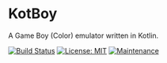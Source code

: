 # KotBoy

A Game Boy (Color) emulator written in Kotlin.

[![Build Status](https://travis-ci.org/campoe/KotBoy.svg?branch=master)](https://travis-ci.org/campoe/KotBoy)
[![License: MIT](https://img.shields.io/badge/License-MIT-yellow.svg)](https://opensource.org/licenses/MIT)
[![Maintenance](https://img.shields.io/badge/Maintained%3F-yes-green.svg)](https://GitHub.com/Naereen/StrapDown.js/graphs/commit-activity)
